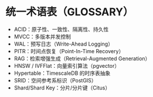 # 统一术语表（GLOSSARY）

- ACID：原子性、一致性、隔离性、持久性
- MVCC：多版本并发控制
- WAL：预写日志（Write-Ahead Logging）
- PITR：时间点恢复（Point-In-Time Recovery）
- RAG：检索增强生成（Retrieval-Augmented Generation）
- HNSW / IVFFlat：向量索引算法（pgvector）
- Hypertable：TimescaleDB 的时序表抽象
- SRID：空间参考系标识（PostGIS）
- Shard/Shard Key：分片/分片键（Citus）
